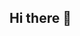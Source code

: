 ## Hi there 👋

<!--
**RAGA1111/RAGA1111** is a ✨ _special_ ✨ repository because its `README.md` (this file) appears on your GitHub profile.

Here are some ideas to get you started:

- 🔭 I’m currently working on maven 
- 🌱 I’m currently learning 3rd year CSE-AIML
- 🤔 I’m looking for help with DSA
- 📫 How to reach me: kit27.am40@gmail.com

